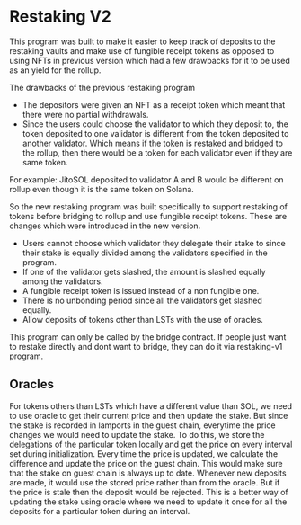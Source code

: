 # Restaking V2

This program was built to make it easier to keep track of deposits to the restaking vaults and make use of fungible receipt tokens as opposed to using NFTs in previous version which had a few drawbacks for it to be used as an yield for the rollup.

The drawbacks of the previous restaking program
- The depositors were given an NFT as a receipt token which meant that there were no partial withdrawals.
- Since the users could choose the validator to which they deposit to, the token deposited to one validator is different from the token deposited to another validator. Which means if the token is restaked and bridged to the rollup, then there would be a token for each validator even if they are same token. 

For example: JitoSOL deposited to validator A and B would be different on rollup even though it is the same token on Solana.

So the new restaking program was built specifically to support restaking of tokens before bridging to rollup and use fungible receipt tokens.
These are changes which were introduced in the new version.
- Users cannot choose which validator they delegate their stake to since their stake is equally divided among the validators specified in the program.
- If one of the validator gets slashed, the amount is slashed equally among the validators.
- A fungible receipt token is issued instead of a non fungible one.
- There is no unbonding period since all the validators get slashed equally.
- Allow deposits of tokens other than LSTs with the use of oracles.

This program can only be called by the bridge contract. If people just want to restake directly and dont want to bridge, they can do it via restaking-v1 program.

## Oracles

For tokens others than LSTs which have a different value than SOL, we need to use oracle to get their current price and then update the stake. But since the stake is recorded in lamports in the guest chain, everytime the price changes we would need to update the stake. To do this, we store the delegations of the particular token locally and get the price on every interval set during initialization. Every time the price is updated, we calculate the difference and update the price on the guest chain. This would make sure that the stake on guest chain is always up to date. Whenever new deposits are made, it would use the stored price rather than from the oracle. But if the price is stale then the deposit would be rejected. This is a better way of updating the stake using oracle where we need to update it once for all the deposits for a particular token during an interval.